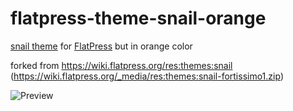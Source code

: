 # flatpress-theme-snail-orange

[snail theme](https://wiki.flatpress.org/res:themes:snail ) for [FlatPress](https://flatpress.de) but in orange color

forked from https://wiki.flatpress.org/res:themes:snail (https://wiki.flatpress.org/_media/res:themes:snail-fortissimo1.zip)

![Preview](preview.png)
